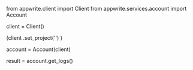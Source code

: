 from appwrite.client import Client
from appwrite.services.account import Account

client = Client()

(client
  .set_project('')
)

account = Account(client)

result = account.get_logs()
